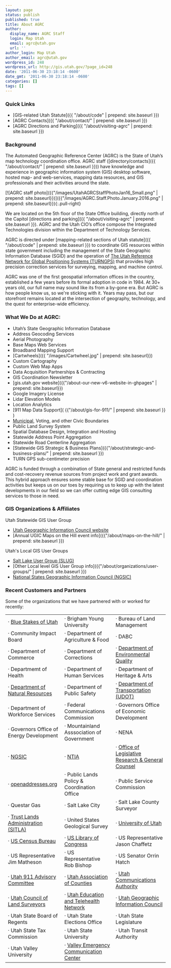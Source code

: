 ```yaml
---
layout: page
status: publish
published: true
title: About AGRC
author:
  display_name: AGRC Staff
  login: Map Utah
  email: agrc@utah.gov
  url: ''
author_login: Map Utah
author_email: agrc@utah.gov
wordpress_id: 248
wordpress_url: http://gis.utah.gov/?page_id=248
date: '2011-06-30 23:18:14 -0600'
date_gmt: '2011-06-30 23:18:14 -0600'
categories: []
tags: []
---
```

### Quick Links

- [GIS-related Utah Statute]({{ "/about/code" | prepend: site.baseurl }})
- [AGRC Contacts]({{ "/about/contact/" | prepend: site.baseurl }})
- [AGRC Directions and Parking]({{ "/about/visiting-agrc" | prepend: site.baseurl }})

### Background

The Automated Geographic Reference Center (AGRC) is the State of Utah’s map technology coordination office. AGRC staff ([directory/contacts]({{ "/about/contact/" | prepend: site.baseurl }})) have knowledge and experience in geographic information system (GIS) desktop software, hosted map- and web-services, mapping data resources, and GIS professionals and their activities around the state.

[![AGRC staff photo]({{"/images/UtahAGRCStaffPhotoJan16_Small.png" | prepend: site.baseurl}})]({{"/images/AGRC.Staff.Photo.January.2016.png" | prepend: site.baseurl}}){:.pull-right}

We are located on the 5th floor of the State Office building, directly north of the Capitol [directions and parking]({{ "/about/visiting-agrc" | prepend: site.baseurl }}).  AGRC and the Utah CIO’s office compose the Integrated Technologies division within the Department of Technology Services.

AGRC is directed under [mapping-related sections of Utah statute]({{ "/about/code" | prepend: site.baseurl }}) to coordinate GIS resources within state government including the management of the State Geographic Information Database (SGID) and the operation of [The Utah Reference Network for Global Positioning Systems (TURNGPS)](http://turngps.utah.gov) that provides high precision correction services for surveying, mapping, and machine control.

AGRC was one of the first geospatial information offices in the country, established a few years before its formal adoption in code in 1984. At 30+ years old, our full name may sound like its from a by-gone era. But AGRC is how people know us, so we're sticking with it. Years may pass, but our storefront remains located at the intersection of geography, technology, and the quest for enterprise-wide efficiency.

### What We Do at AGRC:

- Utah’s State Geographic Information Database
- Address Geocoding Services
- Aerial Photography
- Base Maps Web Services
- Broadband Mapping Support
- [Cartwheels]({{ "/images/Cartwheel.jpg" | prepend: site.baseurl}})
- Custom Cartography
- Custom Web Map Apps
- Data Acquisition Partnerships & Contracting
- GIS Coordination Newsletter
- [gis.utah.gov website]({{"/about-our-new-v6-website-in-ghpages" | prepend: site.baseurl}})
- Google Imagery License
- Lidar Elevation Models
- Location Analytics
- [911 Map Data Support]( {{"/about/gis-for-911/" | prepend: site.baseurl }} )
- [Municipal](http://municert.utah.gov), Voting, and other Civic Boundaries
- Public Land Survey System
- Spatial Database Design, Integration and Hosting
- Statewide Address Point Aggregation
- Statewide Road Centerline Aggregation
- [Statewide GIS Strategic & Business Plans]({{"/about/strategic-and-business-plans/" | prepend: site.baseurl }})
- TURN GPS sub-centimeter precision


AGRC is funded through a combination of State general and restricted funds and cost-recovery revenue sources from project work and grant awards. This hybrid approach ensures some stable base for SGID and coordination activities but keeps us on our toes by requiring us to keep up with the latest developments in our field so we can offer cutting edge GIS consulting services to those in need.

### GIS Organizations & Affiliates

Utah Statewide GIS User Group

- [Utah Geographic Information Council website](http://ugic.info)
- [Annual UGIC Maps on the Hill event info]({{"/about/maps-on-the-hill/" | prepend: site.baseurl }})

Utah's Local GIS User Groups

- [Salt Lake User Group (SLUG)](http://www.slug-gis.info/)
- [Other Local level GIS User Group info]({{"/about/organizations/user-groups/" | prepend: site.baseurl }})
- [National States Geographic Information Council (NGSIC)](http://nsgic.org)

### Recent Customers and Partners

Some of the organizations that we have partnered with or worked for recently:

|       |         |   |
| ------------- | ------------- | ----- |
| · [Blue Stakes of Utah](http://www.bluestakes.org/) | · Brigham Young University |· Bureau of Land Management |
| · Community Impact Board | · Department of Agriculture & Food | · DABC
| · Department of Commerce | · Department of Corrections | · [Department of Environmental Quality](http://deq.utah.gov) |
| · Departmemt of Health | · Department of Human Services | · Department of Heritage & Arts |
| · [Department of Natural Resources](http://naturalresources.utah.gov) | · Department of Public Safety | · [Department of Transportation (UDOT)](http://udot.uplan.opendata.arcgis.com/) |
| · Department of Workforce Services | · Federal Communications Commission | · Governors Office of Economic Development |
| · Governors Office of Energy Development | · Mountainland Asssociation of Government | · NENA |
| · [NGSIC](http://www.nsgic.org) | · [NTIA](https://www.ntia.doc.gov/) | · [Office of Legislative Research & General Counsel](https://le.utah.gov/lrgc/lrgc.htm) |
| · [openaddresses.org](https://openaddresses.io/) | · Public Lands Policy & Coordination Office | · Public Service Commission |
| · Questar Gas | · Salt Lake City | · Salt Lake County Surveyor |
| · [Trust Lands Administration (SITLA)](https://trustlands.utah.gov/resources/maps/) | · United States Geological Survey | · [University of Utah](http://www.geog.utah.edu/) |
| · [US Census Bureau](https://www.census.gov/geo/) | · [US Library of Congress](http://www.digitalpreservation.gov/) | · US Representative Jason Chaffetz |
| · US Representative Jim Matheson | · US Representative Rob Bishop | · US Senator Orrin Hatch |
| · [Utah 911 Advisory Committee](http://uca911.org/911-committee) | · [Utah Association of Counties](http://uacnet.org) | · [Utah Communications Authority](http://uca911.org)|
| · [Utah Council of Land Surveyors](http://www.ucls.org/) | · [Utah Education and Telehealth Network](http://uetn.org) | · [Utah Geographic Information Council](http://ugic.info) |
| · Utah State Board of Regents | · Utah State Elections Office | · Utah State Legislature |
| · Utah State Tax Commission | · Utah State University | · Utah Transit Authority |
| · Utah Valley University | · [Valley Emergency Communication Center](http://vecc9-1-1.org) |
